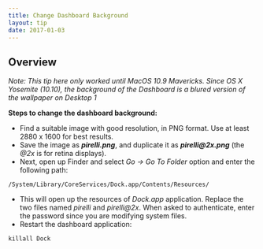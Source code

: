 ```yaml
---
title: Change Dashboard Background
layout: tip
date: 2017-01-03
---
```


## Overview

*Note: This tip here only worked until MacOS 10.9 Mavericks. Since OS X Yosemite (10.10), the background of the Dashboard is a blured version of the wallpaper on Desktop 1*

**Steps to change the dashboard background:**

* Find a suitable image with good resolution, in PNG format. Use at least 2880 x 1600 for best results.
* Save the image as **_pirelli.png_**, and duplicate it as **_pirelli@2x.png_** (the _@2x_ is for retina displays).
* Next, open up Finder and select *Go → Go To Folder* option and enter the following path:
```
/System/Library/CoreServices/Dock.app/Contents/Resources/
```
* This will open up the resources of _Dock.app_ application. Replace the two files named _pirelli_ and _pirelli@2x_. When asked to authenticate, enter the password since you are modifying system files.
* Restart the dashboard application:
```
killall Dock
```
